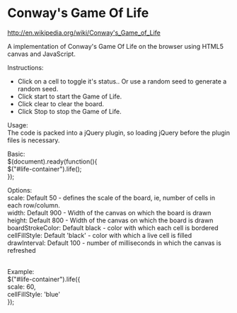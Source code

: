 Conway's Game Of Life
================

http://en.wikipedia.org/wiki/Conway's_Game_of_Life

A implementation of Conway's Game Of Life on the browser using HTML5 canvas and JavaScript.

Instructions:<br>
 - Click on a cell to toggle it's status.. Or use a random seed to generate a random seed.
 - Click start to start the Game of Life.
 - Click clear to clear the board.
 - Click Stop to stop the Game of Life.
 
Usage:<br>
 The code is packed into a jQuery plugin, so loading jQuery before the plugin files is necessary.
 
Basic:<br>
  $(document).ready(function(){<br>
      $("#life-container").life();<br>
  });<br>
 
 Options:<br>
  	scale: Default 50 - defines the scale of the board, ie, number of cells in each row/column.<br>
	width: Default 900 - Width of the canvas on which the board is drawn<br>
	height: Default 800 - Width of the canvas on which the board is drawn<br>
	boardStrokeColor: Default black - color with which each cell is bordered<br>
	cellFillStyle: Default 'black' - color with which a live cell is filled<br>
	drawInterval: Default 100 - number of milliseconds in which the canvas is refreshed<br><br>
	
Example:<br>
	$("#life-container").life({<br>
		  scale: 60,<br>
		  cellFillStyle: 'blue'<br>
	});
